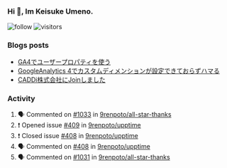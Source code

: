### Hi 👋, Im Keisuke Umeno.

<!--
**9renpoto/9renpoto** is a ✨ _special_ ✨ repository because its `README.md` (this file) appears on your GitHub profile.

Here are some ideas to get you started:

- 🔭 I’m currently working on ...
- 🌱 I’m currently learning ...
- 👯 I’m looking to collaborate on ...
- 🤔 I’m looking for help with ...
- 💬 Ask me about ...
- 📫 How to reach me: ...
- 😄 Pronouns: ...
- ⚡ Fun fact: ...
-->

![follow](https://img.shields.io/github/followers/9renpoto?label=Follow&style=social)
![visitors](https://komarev.com/ghpvc/?username=9renpoto&label=Profile%20views&color=0e75b6&style=flat)

### Blogs posts

<!-- BLOG-POST-LIST:START -->
- [GA4でユーザープロパティを使う](https://9renpoto.dev/2021/02/21/google-analytics-4-user-properties/)
- [GoogleAnalytics 4でカスタムディメンションが設定できておらずハマる](https://9renpoto.dev/2021/02/13/google-analytics-4/)
- [CADDi株式会社にJoinしました](https://9renpoto.dev/2020/12/05/join/)
<!-- BLOG-POST-LIST:END -->

### Activity

<!--START_SECTION:activity-->
1. 🗣 Commented on [#1033](https://github.com/9renpoto/all-star-thanks/issues/1033) in [9renpoto/all-star-thanks](https://github.com/9renpoto/all-star-thanks)
2. ❗️ Opened issue [#409](https://github.com/9renpoto/upptime/issues/409) in [9renpoto/upptime](https://github.com/9renpoto/upptime)
3. ❗️ Closed issue [#408](https://github.com/9renpoto/upptime/issues/408) in [9renpoto/upptime](https://github.com/9renpoto/upptime)
4. 🗣 Commented on [#408](https://github.com/9renpoto/upptime/issues/408) in [9renpoto/upptime](https://github.com/9renpoto/upptime)
5. 🗣 Commented on [#1031](https://github.com/9renpoto/all-star-thanks/issues/1031) in [9renpoto/all-star-thanks](https://github.com/9renpoto/all-star-thanks)
<!--END_SECTION:activity-->

<!--START_SECTION:waka-->
<!--END_SECTION:waka-->
